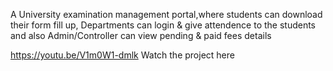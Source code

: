 A University examination management portal,where students can download their form fill up, Departments can login & give attendence to the students and also Admin/Controller can view pending & paid fees details

https://youtu.be/V1m0W1-dmlk
Watch the project here
